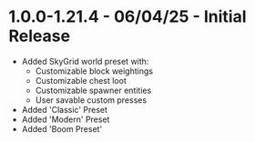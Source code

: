 # 1.0.0-1.21.4 - 06/04/25 - Initial Release

* Added SkyGrid world preset with:
    * Customizable block weightings
    * Customizable chest loot
    * Customizable spawner entities
    * User savable custom presses
* Added 'Classic' Preset
* Added 'Modern' Preset
* Added 'Boom Preset'